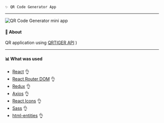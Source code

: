     ✨ QR Code Generator App
---
![QR Code Generator mini app](src/assets/images/preivew.png)
#### 🧷 About
QR application using [QRTIGER API](https://www.qrcode-tiger.com)
)

---
#### 📊 What was used
- [React](https://ru.reactjs.org/) 👌
- [React Router DOM](https://redux.js.org/) 👌
- [Redux](https://reactrouter.com/) 👌
- [Axios](https://axios-http.com/) 👌
- [React Icons](https://react-icons.github.io/react-icons/) 👌
- [Sass](https://sass-lang.com/) 👌
- [html-entities](https://www.npmjs.com/package/html-entities) 👌
